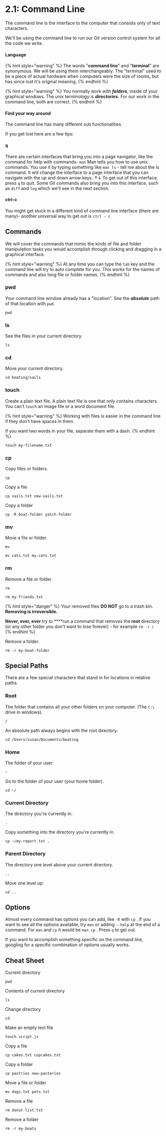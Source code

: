# 2.1: Command Line

The command line is the interface to the computer that consists only of text characters.

We'll be using the command line to run our Git version control system for all the code we write.

#### Language

{% hint style="warning" %}
The words "**command line**" and "**terminal**" are synonymous. We will be using them interchangeably. The "terminal" used to be a piece of actual hardware when computers were the size of rooms, but has since lost it's original meaning.
{% endhint %}

{% hint style="warning" %}
You normally work with _**folders**_, inside of your graphical windows. The unix terminology is _**directories.**_ For our work in the command line, both are correct.
{% endhint %}

#### Find your way around

The command line has many different sub functionalities.

If you get lost here are a few tips:

#### q

There are certain interfaces that bring you into a page navigator, like the command for help with commands- `man` Man tells you how to use unix commands. You use it by typing something like `man ls` - tell me about the ls command. It will change the interface to a page interface that you can navigate with the up and down arrow keys. ↑↓ To get out of this interface, press `q` to quit. Some Git commands also bring you into this interface, such as `diff` and `log` which we'll see in the next section.

#### ctrl-c

You might get stuck in a different kind of command line interface \(there are many\)- another universal way to get out is `ctrl - c`

## Commands

We will cover the commands that mimic the kinds of file and folder manipulation tasks you would accomplish through clicking and dragging in a graphical interface.

{% hint style="warning" %}
At any time you can type the `tab` key and the command line will try to auto complete for you. This works for the names of commands and also long file or folder names.
{% endhint %}

### pwd

Your command line window already has a "location". See the _**absolute**_ path of that location with `pwd`.

```text
pwd
```

### ls

See the files in your current directory.

```text
ls
```

### cd

Move your current directory.

```text
cd boating/sails
```

### touch

Create a plain text file. A plain text file is one that only contains characters. You can't `touch` an image file or a word document file.

{% hint style="warning" %}
Working with files is easier in the command line if they don't have spaces in them.

If you want two words in your file, separate them with a dash. 
{% endhint %}

```text
touch my-filename.txt
```

### cp

Copy files or folders.

```text
cp
```

Copy a file

```text
cp sails.txt new-sails.txt
```

Copy a folder

```text
cp -R boat-folder yatch-folder
```

### mv

Move a file or folder.

```text
mv
```

```text
mv cats.txt my-cats.txt  
```

### rm

Remove a file or folder

```text
rm
```

```text
rm my-friends.txt
```

{% hint style="danger" %}
Your removed files **DO NOT** go to a trash bin. **Removing is irreversible.**

**Never, ever, ever** try to ****run a command that removes the **root** directory \(or any other folder you don't want to lose forever\) - for example `rm -r /`
{% endhint %}

Remove a folder.

```text
rm -r my-boat-folder
```

## Special Paths

There are a few special characters that stand in for locations in relative paths.

### Root

The folder that contains all your other folders on your computer. \(The `C:\` drive in windows\).

```text
/
```

An absolute path always begins with the root directory:

```text
cd /Users/susan/Documents/boating
```

### Home

The folder of your user:

```text
~
```

Go to the folder of your user \(your home folder\).

```text
cd ~/
```

### Current Directory

The directory you're currently in.

```text
.
```

Copy something into the directory you're currently in.

```text
cp ~/my-report.txt .
```

### Parent Directory

The directory one level above your current directory.

```text
..
```

Move one level up:

```text
cd ..
```

## Options

Almost every command has options you can add, like `-R` with `cp` . If you want to see all the options available, try `man` or adding `--help` at the end of a command. For `man` and `cp` it would be `man cp` . Press `q` to get out.

If you want to accomplish something specific on the command line, googling for a specific combination of options usually works.

## Cheat Sheet

Current directory

```
pwd
```

Contents of current directory

```text
ls
```

Change directory

```text
cd
```

Make an empty text file

```text
touch script.js
```

Copy a file

```text
cp cakes.txt cupcakes.txt
```

Copy a folder

```text
cp pastries new-pasteries 
```

Move a file or folder

```text
mv dogs.txt pets.txt 
```

Remove a file

```text
rm donut-list.txt
```

Remove a folder

```text
rm -r my-boats
```

